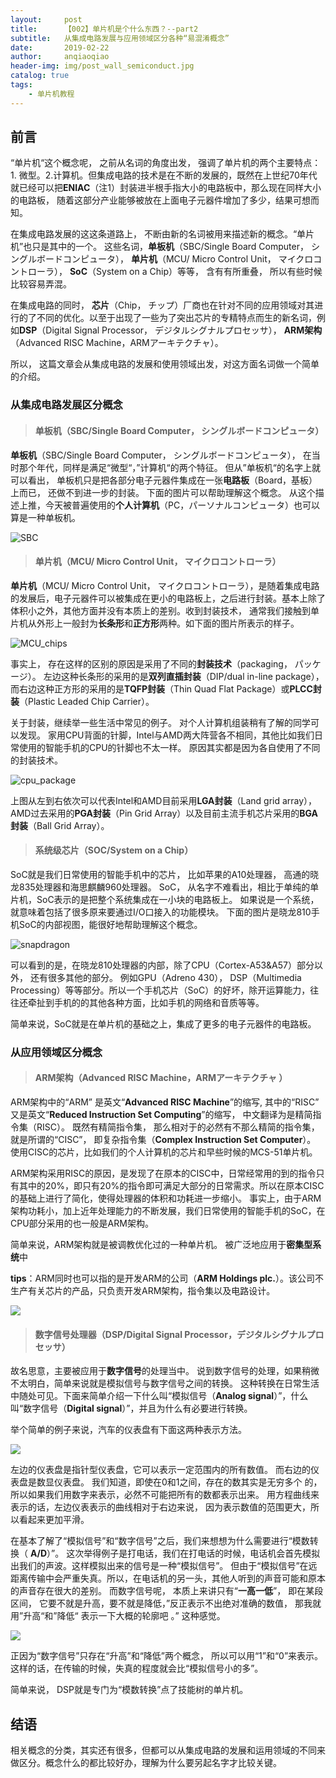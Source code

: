 ```yaml
---
layout:     post
title:      【002】单片机是个什么东西？--part2 
subtitle:   从集成电路发展与应用领域区分各种“易混淆概念”
date:       2019-02-22
author:     anqiaoqiao
header-img: img/post_wall_semiconduct.jpg
catalog: true
tags:
    - 单片机教程
---
```


## 前言

“单片机“这个概念呢， 之前从名词的角度出发， 强调了单片机的两个主要特点： 1. 微型。2.计算机。但集成电路的技术是在不断的发展的，既然在上世纪70年代就已经可以把**ENIAC**（注1）封装进半根手指大小的电路板中，那么现在同样大小的电路板， 随着这部分产业能够被放在上面电子元器件增加了多少，结果可想而知。 

在集成电路发展的这这条道路上， 不断由新的名词被用来描述新的概念。“单片机”也只是其中的一个。 这些名词，**单板机**（SBC/Single Board Computer， シングルボードコンピュータ）， **单片机**（MCU/ Micro Control Unit， マイクロコントローラ）， **SoC**（System on a Chip）等等， 含有有所重叠， 所以有些时候比较容易弄混。

在集成电路的同时， **芯片**（Chip， チップ）厂商也在针对不同的应用领域对其进行的了不同的优化。以至于出现了一些为了突出芯片的专精特点而生的新名词，例如**DSP**（Digital Signal Processor， デジタルシグナルプロセッサ）， **ARM架构**（Advanced RISC Machine，ARMアーキテクチャ）。

所以， 这篇文章会从集成电路的发展和使用领域出发，对这方面名词做一个简单的介绍。 



### 从集成电路发展区分概念

> #### **单板机**（SBC/Single Board Computer， シングルボードコンピュータ）

**单板机**（SBC/Single Board Computer， シングルボードコンピュータ）， 在当时那个年代，同样是满足“微型“，”计算机“的两个特征。 但从”单板机“的名字上就可以看出， 单板机只是把各部分电子元器件集成在一张**电路板**（Board，基板）上而已， 还做不到进一步的封装。 下面的图片可以帮助理解这个概念。 从这个描述上推，今天被普遍使用的**个人计算机**（PC，パーソナルコンピュータ）也可以算是一种单板机。

![SBC](http://picgo.oss-ap-northeast-1.aliyuncs.com/img/SBC_img.png)

> #### 单片机（MCU/ Micro Control Unit， マイクロコントローラ）

**单片机**（MCU/ Micro Control Unit， マイクロコントローラ），是随着集成电路的发展后，电子元器件可以被集成在更小的电路板上，之后进行封装。基本上除了体积小之外，其他方面并没有本质上的差别。收到封装技术， 通常我们接触到单片机从外形上一般封为**长条形**和**正方形**两种。如下面的图片所表示的样子。

![MCU_chips](https://picgo.oss-ap-northeast-1.aliyuncs.com/img/MCU_chips.png)

事实上， 存在这样的区别的原因是采用了不同的**封装技术**（packaging， パッケージ）。 左边这种长条形的采用的是**双列直插封装**（DIP/dual in-line package），而右边这种正方形的采用的是**TQFP封装**（Thin Quad Flat Package）或**PLCC封装**（Plastic Leaded Chip Carrier）。

关于封装，继续举一些生活中常见的例子。 对个人计算机组装稍有了解的同学可以发现。 家用CPU背面的针脚，Intel与AMD两大阵营各不相同，其他比如我们日常使用的智能手机的CPU的针脚也不太一样。 原因其实都是因为各自使用了不同的封装技术。 

![cpu_package](https://picgo.oss-ap-northeast-1.aliyuncs.com/img/package_cpu.png)

上图从左到右依次可以代表Intel和AMD目前采用**LGA封装**（Land grid array）， AMD过去采用的**PGA封装**（Pin Grid Array）以及目前主流手机芯片采用的**BGA封装**（Ball Grid Array）。



> #### 系统级芯片（SOC/System on a Chip） 

SoC就是我们日常使用的智能手机中的芯片， 比如苹果的A10处理器， 高通的晓龙835处理器和海思麒麟960处理器。 SoC， 从名字不难看出，相比于单纯的单片机，SoC表示的是把整个系统集成在一小块的电路板上。 如果说是一个系统，就意味着包括了很多原来要通过I/O口接入的功能模块。 下面的图片是晓龙810手机SoC的内部视图，能很好地帮助理解这个概念。

![snapdragon](https://picgo.oss-ap-northeast-1.aliyuncs.com/img/snapdragon-810-chip-layout.jpg?x-oss-process=style/mystyle)

可以看到的是，在晓龙810处理器的内部，除了CPU（Cortex-A53&A57）部分以外， 还有很多其他的部分。 例如GPU（Adreno 430）， DSP（Multimedia Processing）等等部分。所以一个手机芯片（SoC）的好坏，除开运算能力，往往还牵扯到手机的的其他各种方面，比如手机的网络和音质等等。 

简单来说，SoC就是在单片机的基础之上，集成了更多的电子元器件的电路板。 



### 从应用领域区分概念

> #### ARM架构（Advanced RISC Machine，ARMアーキテクチャ ）

ARM架构中的“ARM” 是英文“**Advanced RISC Machine**”的缩写,  其中的“RISC” 又是英文“**Reduced Instruction Set Computing**”的缩写， 中文翻译为是精简指令集（RISC）。 既然有精简指令集， 那么相对于的必然有不那么精简的指令集，就是所谓的“CISC”， 即复杂指令集（**Complex Instruction Set Computer**）。  使用CISC的芯片，比如我们的个人计算机的芯片和早些时候的MCS-51单片机。 

ARM架构采用RISC的原因，是发现了在原本的CISC中，日常经常用的到的指令只有其中的20%，即只有20%的指令即可满足大部分的日常需求。所以在原本CISC的基础上进行了简化，使得处理器的体积和功耗进一步缩小。 事实上，由于ARM架构功耗小，加上近年处理能力的不断发展，我们日常使用的智能手机的SoC，在CPU部分采用的也一般是ARM架构。

简单来说，ARM架构就是被调教优化过的一种单片机。 被广泛地应用于**密集型系统**中

**tips**：ARM同时也可以指的是开发ARM的公司（**ARM Holdings plc.**）。该公司不生产有关芯片的产品，只负责开发ARM架构，指令集以及电路设计。 



![](https://picgo.oss-ap-northeast-1.aliyuncs.com/img/1280px-Arm_logo_2017.svg.png?x-oss-process=style/mystyle)



> #### 数字信号处理器（DSP/Digital Signal Processor，デジタルシグナルプロセッサ） 

故名思意，主要被应用于**数字信号**的处理当中。 说到数字信号的处理，如果稍微不太明白，简单来说就是模拟信号与数字信号之间的转换。 这种转换在日常生活中随处可见。下面来简单介绍一下什么叫“模拟信号（**Analog signal**）”，什么叫“数字信号（**Digital signal**）”，并且为什么有必要进行转换。 

举个简单的例子来说，汽车的仪表盘有下面这两种表示方法。 

![](https://picgo.oss-ap-northeast-1.aliyuncs.com/img/asds.png?x-oss-process=style/mystyle)

左边的仪表盘是指针型仪表盘，它可以表示一定范围内的所有数值。 而右边的仪表盘是数显仪表盘。 我们知道，即使在0和1之间，存在的数其实是无穷多个 的，所以如果我们用数字来表示，必然不可能把所有的数都表示出来。 用方程曲线来表示的话，左边仪表表示的曲线相对于右边来说， 因为表示数值的范围更大，所以看起来更加平滑。 

在基本了解了“模拟信号”和“数字信号”之后，我们来想想为什么需要进行“模数转换（ **A/D**）”。 这次举得例子是打电话，我们在打电话的时候，电话机会首先模拟出我们的声波。这样模拟出来的信号是一种“模拟信号”。 但由于“模拟信号”在远距离传输中会严重失真。所以，在电话机的另一头，其他人听到的声音可能和原本的声音存在很大的差别。 而数字信号呢， 本质上来讲只有“**一高一低**”， 即在某段区间， 它要不就是升高，要不就是降低，”反正表示不出绝对准确的数值， 那我就用”升高“和”降低“ 表示一下大概的轮廓吧 。” 这种感觉。 

![](https://picgo.oss-ap-northeast-1.aliyuncs.com/img/digital_signal.png?x-oss-process=style/mystyle)

正因为“数字信号”只存在“升高”和“降低”两个概念， 所以可以用“1”和“0”来表示。这样的话，在传输的时候，失真的程度就会比“模拟信号小的多”。 

简单来说， DSP就是专门为“模数转换”点了技能树的单片机。

## 结语

相关概念的分类，其实还有很多，但都可以从集成电路的发展和运用领域的不同来做区分。概念什么的都比较好办，理解为什么要另起名字才比较关键。 